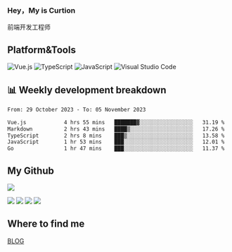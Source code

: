 ### Hey，My is Curtion
前端开发工程师
## Platform&Tools

![Vue.js](https://img.shields.io/badge/-Vue.js-4FC08D?style=flat-square&logo=Vue.js&logoColor=white)
![TypeScript](https://img.shields.io/badge/-TypeScript-007ACC?style=flat-square&logo=typescript&logoColor=white)
![JavaScript](https://img.shields.io/badge/-JavaScript-F7DF1E?style=flat-square&logo=javascript&logoColor=black)
![Visual Studio Code](https://img.shields.io/badge/-VSCode-007ACC?style=flat-square&logo=Visual-Studio-Code&logoColor=white)

## 📊 Weekly development breakdown

<!--START_SECTION:waka-->

```txt
From: 29 October 2023 - To: 05 November 2023

Vue.js            4 hrs 55 mins   ███████▓░░░░░░░░░░░░░░░░░   31.19 %
Markdown          2 hrs 43 mins   ████▒░░░░░░░░░░░░░░░░░░░░   17.26 %
TypeScript        2 hrs 8 mins    ███▒░░░░░░░░░░░░░░░░░░░░░   13.58 %
JavaScript        1 hr 53 mins    ███░░░░░░░░░░░░░░░░░░░░░░   12.01 %
Go                1 hr 47 mins    ███░░░░░░░░░░░░░░░░░░░░░░   11.37 %
```

<!--END_SECTION:waka-->

## My Github

![](http://github-profile-summary-cards.vercel.app/api/cards/profile-details?username=curtion&theme=nord_bright)

![](http://github-profile-summary-cards.vercel.app/api/cards/stats?username=curtion&theme=nord_bright)
![](http://github-profile-summary-cards.vercel.app/api/cards/productive-time?username=curtion&theme=nord_bright&utcOffset=8)
![](http://github-profile-summary-cards.vercel.app/api/cards/repos-per-language?username=curtion&theme=nord_bright)
![](http://github-profile-summary-cards.vercel.app/api/cards/most-commit-language?username=curtion&theme=nord_bright)

## Where to find me

[BLOG](https://blog.3gxk.net)
